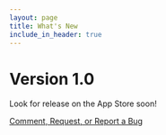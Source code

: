 ```yaml
---
layout: page
title: What's New
include_in_header: true
---
```


# **Version 1.0**
Look for release on the App Store soon!


<a href = "mailto: codelab703@gmail.com">Comment, Request, or Report a Bug</a>

